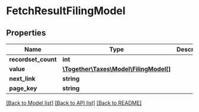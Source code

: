 # FetchResultFilingModel

## Properties
Name | Type | Description | Notes
------------ | ------------- | ------------- | -------------
**recordset_count** | **int** |  | [optional] 
**value** | [**\Together\Taxes\Model\FilingModel[]**](FilingModel.md) |  | [optional] 
**next_link** | **string** |  | [optional] 
**page_key** | **string** |  | [optional] 

[[Back to Model list]](../README.md#documentation-for-models) [[Back to API list]](../README.md#documentation-for-api-endpoints) [[Back to README]](../README.md)


